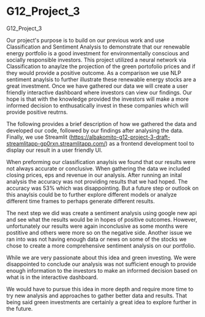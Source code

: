# G12_Project_3
G12_Project_3

Our project's purpose is to build on our previous work and use Classification and Sentiment Analysis to demonstrate that our renewable energy portfolio is a good investment for environmentally conscious and socially responsible investors. This project utilized a neural network via Classification to anaylze the projection of the green portofolio prices and if they would provide a positive outcome. As a comparison we use NLP sentiment anaylsis to further illustrate these renewable energy stocks are a great investment. Once we have gathered our data we will create a user friendly interactive dashboard where investors can view our findings. Our hope is that with the knowledge provided the investors will make a more informed decision to enthusatically invest in these companies which will provide positive reutrns. 

The following provides a brief description of how we gathered the data and developed our code, followed by our findings after analysing the data. Finally, we use Streamlit (https://albakomito-g12-project-3-draft-streamlitapp-gp0rxn.streamlitapp.com/) as a frontend development tool to display our result in a user friendly UI.

When preforming our classification anaylsis we found that our results were not always accurate or conclusive. When gathering the data we included closing prices, eps and revenue in our analysis. After running an inital analysis the accuracy was not providing results that we had hoped. The accuracy was 53% which was disappointing. But a future step or outlook on this anaylsis could be to further explore different models or analyze different time frames to perhaps generate different results. 

The next step we did was create a sentiment analysis using google new api and see what the results would be in hopes of positive outcomes. However, unfortunately our results were again inconclusive as some months were postitive and others were more so on the negative side. Another issue we ran into was not having enough data or news on some of the stocks we chose to create a more comprehensive sentiment analysis on our portfolio. 

While we are very passionate about this idea and green investing. We were disappointed to conclude our analysis was not sufficient enough to provide enough information to the investors to make an informed decision based on what is in the interactive dashboard.

We would have to pursue this idea in more depth and require more time to try new analysis and approaches to gather better data and results. That being said green investments are certainly a great idea to explore further in the future. 
